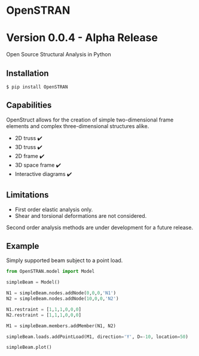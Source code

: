 # OpenSTRAN
# Version 0.0.4 - Alpha Release

Open Source Structural Analysis in Python

## Installation
```
$ pip install OpenSTRAN
```

## Capabilities

OpenStruct allows for the creation of simple two-dimensional frame elements
and complex three-dimensional structures alike.

* 2D truss :heavy_check_mark:
* 3D truss :heavy_check_mark:
* 2D frame :heavy_check_mark:
* 3D space frame :heavy_check_mark:
* Interactive diagrams :heavy_check_mark:

## Limitations
* First order elastic analysis only.
* Shear and torsional deformations are not considered.

Second order analysis methods are under development for a future release.

## Example
Simply supported beam subject to a point load.
```python
from OpenSTRAN.model import Model

simpleBeam = Model()

N1 = simpleBeam.nodes.addNode(0,0,0,'N1')
N2 = simpleBeam.nodes.addNode(10,0,0,'N2')

N1.restraint = [1,1,1,0,0,0]
N2.restraint = [1,1,1,0,0,0]

M1 = simpleBeam.members.addMember(N1, N2)

simpleBeam.loads.addPointLoad(M1, direction='Y', D=-10, location=50)

simpleBeam.plot()
```
